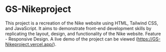 # GS-Nikeproject
This project is a recreation of the Nike website using HTML, Tailwind CSS, and JavaScript. It aims to demonstrate front-end development skills by replicating the layout, design, and functionality of the Nike website.  Feature - Responsive Design. A live demo of the project can be viewed (https://GS-Nikeproject.vercel.app/). 
